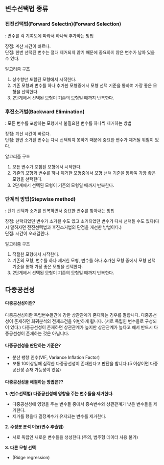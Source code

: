 ## 변수선택법 종류

### 전진선택법(Forward Selectin)(Forward Selection)
: 변수를 각 기여도에 따라서 하나씩 추가하는 방법

장점: 계산 시간이 빠르다.  
단점: 한번 선택된 변수는 절대 제거되지 않기 때문에 중요하지 않은 변수가 남아 있을 수 있다.

알고리즘 구조

1) 상수항만 포함된 모형에서 시작한다.
2) 기존 모형과 변수를 하나 추가한 모형중에서 모형 선택 기준을 통하여 가장 좋은 모형을 선택한다.
3) 2단계에서 선택된 모형이 기존의 모형일 때까지 반복한다.

### 후진소거법(Backward Elimination)
: 모든 변수를 포함하는 모형에서 불필요한 변수를 하나씩 제거하는 방법

장점: 계산 시간이 빠르다.  
단점: 한번 소거된 변수는 다시 선택되지 못하기 때문에 중요한 변수가 제거될 위험이 있다.

알고리즘 구조

1) 모든 변수가 포함된 모형에서 시작한다.
2) 기존의 모형과 변수를 하나 제거한 모형중에서 모형 선택 기준을 통하여 가장 좋은 모형을 선택한다.
3) 2단계에서 선택된 모형이 기존의 모형일 때까지 반복한다.

### 단계적 방법(Stepwise method)
: 단계 선택과 소거를 반복하면서 중요한 변수를 찾아내는 방법

장점: 선택되었던 변수가 소거될 수도 있고 소거되었던 변수가 다시 선택될 수도 있다(다시 말하자면 전진선택법과 후진소거법의 단점을 개선한 방법이다.)  
단점: 시간이 오래걸린다.

알고리즘 구조

1) 적절한 모형에서 시작한다.
2) 기존의 모형, 변수를 하나 제거한 모형, 변수를 하나 추가한 모형 중에서 모형 선택 기준을 통해 가장 좋은 모형을 선택한다.
3) 2단계에서 선택된 모형이 기존의 모형일 때까지 반복한다.


## 다중공선성

#### **다중공선성이란?**
다중공선성이란 독립변수들간에 강한 상관관계가 존재하는 경우를 말합니다. 다중공선성이 존재하면 회귀분석의 전제조건을 위반하게 됩니다. (서로 독립인 변수들로 구성되어 있다.) 다중공선성이 존재하면 상관관계가 높지만 상관관계가 높다고 해서 반드시 다중공선성이 존재하는 것은 아닙니다.

#### **다중공선성을 판단하는 기준은?**
- 분산 팽창 인수(VIF, Variance Inflation Factor)
- 보통 10이상일때 심각한 다중공선성이 존재한다고 판단을 합니다.(5 이상이면 다중공선성 존재 가능성이 있음)

#### **다중공선성을 해결하는 방법은??**
**1. (변수선택법) 다중공선성에 영향을 주는 변수들을 제거한다.**
- 다중공선성에 영향을 주는 변수들 중에서 종속변수와 상관관계가 낮은 변수들을 제거한다.
- 제거를 했을때 결정계수가 유지되는 변수를 제거한다.

**2. 주성분 분석 이용(변수 추출법)**
- 서로 독립인 새로운 변수들을 생성한다.(주의, 범주형 데이터 사용 불가)

**3. 다른 모형 선택**
- (Ridge regression)

